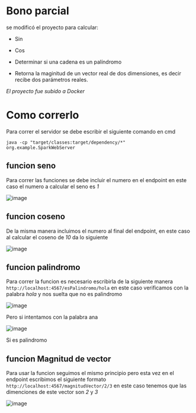 
# Bono parcial 

se modificó el proyecto para calcular:

- Sin

- Cos

- Determinar si una cadena es un palíndromo

- Retorna la maginitud de un vector real de dos dimensiones, es decir recibe dos parámetros reales.


_El proyecto fue subido a Docker_


# Como correrlo

Para correr el servidor se debe escribir el siguiente comando en cmd 

```
java -cp "target/classes:target/dependency/*" org.example.SparkWebServer
```


## funcion seno

Para correr las funciones se debe incluir el numero en el endpoint en este caso el numero a calcular el seno es *1*

![image](https://github.com/DanielBuilesG/BonoParcial/assets/73034258/09d6decf-f71a-41e8-b498-0ee75b4bd6a4)


## funcion coseno 

De la misma manera incluimos el numero al final del endpoint, en este caso al calcular el coseno de *10* da lo siguiente



![image](https://github.com/DanielBuilesG/BonoParcial/assets/73034258/8103d91a-8140-4968-8d25-5a889727a2c6)


## funcion palindromo 

Para correr la funcion es necesario escribirla de la siguiente manera  ``` http://localhost:4567/esPalindromo/hola ``` en este caso verificamos con la palabra *hola* y nos suelta que no es palindromo

![image](https://github.com/DanielBuilesG/BonoParcial/assets/73034258/cd127a15-39de-45fb-adb1-d83316a9e770)


Pero si intentamos con la palabra ana


![image](https://github.com/DanielBuilesG/BonoParcial/assets/73034258/28b3050a-fe19-4d44-b893-02220be9e75e)


Si es palindromo 

## funcion Magnitud de vector

Para usar la funcion seguimos el mismo principio pero esta vez en el endpoint escribimos el siguiente formato ```http://localhost:4567/magnitudVector/2/3``` en este caso tenemos que las dimenciones de este vector son *2* y *3*

![image](https://github.com/DanielBuilesG/BonoParcial/assets/73034258/a479658a-dd5c-41e9-a3ae-bf91d7c7f453)




